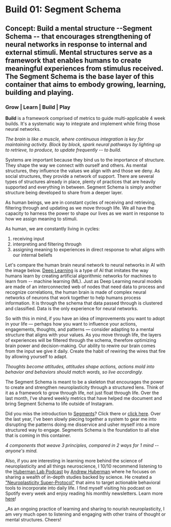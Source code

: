 # Build 01: Segment Schema

## Concept: Build a mental structure --Segment Schema -- that encourages strengthening of neural networks in response to internal and external stimuli. Mental structures serve as a framework that enables humans to create meaningful experiences from stimulus received. The Segment Schema is the base layer of this container that aims to embody growing, learning, building and playing.

### Grow | Learn | **Build** | Play
**Build** is a framework comprised of metrics to guide multi-applicable 4 week builds. It's a systematic way to integrate and implement while firing those neural networks.

_The brain is like a muscle, where continuous integration is key for maintaining activity. Block by block, spark neural pathways by lighting up to retrieve, to produce, to update frequently -- to build._

Systems are important because they bind us to the importance of structure. They shape the way we connect with ourself and others. As mental structures, they influence the values we align with and those we deny. As social structures, they provide a network of support. There are several types of structures already in place, plenty of practices that are heavily supported and everything in between. Segment Schema is simply another structure being developed to share from a deeper layer.

As human beings, we are in constant cycles of receiving and retrieving, filtering through and updating as we move through life. We all have the capacity to harness the power to shape our lives as we want in response to how we assign meaning to stimuli.

As human, we are constantly living in cycles:
1) receiving input
2) interpreting and filtering through
3) assigning meaning to experiences in direct response to what aligns with our internal beliefs

Let's compare the human brain neural network to neural networks in AI with the image below. [Deep Learning](https://www.forbes.com/sites/bernardmarr/2018/10/01/what-is-deep-learning-ai-a-simple-guide-with-8-practical-examples/?sh=75daee8f8d4b) is a type of AI that imitates the way humans learn by creating artificial algorithmic networks for machines to learn from -- machine learning (ML). Just as Deep Learning neural models are made of an interconnected web of nodes that need data to process and recognize correlations, the human brain is made of complex neural networks of neurons that work together to help humans process information. It is through the schema that data passed through is clustered and classified. Data is the only experience for neural networks. 

So with this in mind, if you have an idea of improvements you want to adopt in your life — perhaps how you want to influence your actions, engagements, thoughts, and patterns — consider adapting to a mental structure that aligns with your values. As you move through life, the layers of experiences will be filtered through the schema, therefore optimizing brain power and decision-making. Our ability to rewire our brain comes from the input we give it daily. Create the habit of rewiring the wires that fire by allowing yourself to adapt.

_Thoughts become attitudes, attitudes shape actions, actions mold into behavior and behaviors should match words, so live accordingly._

The Segment Schema is meant to be a skeleton that encourages the power to create and strengthen neuroplasticity through a structured lens. Think of it as a framework to grow through life, not just float through life. Over the last month, I’ve shared weekly metrics that have helped me document and bring Segment Schema to life outside of Instagram.

Did you miss the introduction to [Segments](https://medium.com/@daisydocuments/segments-grow-learn-build-play-7d62ecbdb4fd)? Click there or [click here](https://medium.com/@daisydocuments/segments-grow-learn-build-play-7d62ecbdb4fd). Over the last year, I've been slowly piecing together a system to gear me into disrupting the patterns doing me disservice and usher myself into a more structured way to engage. Segments Schema is the foundation to all else that is coming in this container. 

_4 components that weave 3 principles, compared in 2 ways for 1 mind -- anyone's mind._

Also, if you are interesting in learning more behind the science of neuroplasticity and all things neuroscience, I 10/10 recommend listening to the [Huberman Lab Podcast](https://hubermanlab.com/) by [Andrew Huberman](https://hubermanlab.com/about/) where he focuses on sharing a wealth of in-depth studies backed by science. He created a ["Neuroplasticity Super-Protocol"](https://hubermanlab.com/teach-and-learn-better-with-a-neuroplasticity-super-protocol/) that aims to target actionable behavioral tools to incorporate into daily life. I find myself visiting his podcast on Spotify every week and enjoy reading his monthly newsletters. Learn more [here](https://hubermanlab.com/neural-network/)!

_As an ongoing practice of learning and sharing to nourish neuroplasticity, I am very much open to listening and engaging with other trains of thought or mental structures. Cheers!
